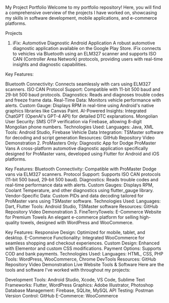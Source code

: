 My Project Portfolio
Welcome to my portfolio repository! Here, you will find a comprehensive overview of the projects I have worked on, showcasing my skills in software development, mobile applications, and e-commerce platforms.

Projects
1. iFix: Automotive Diagnostic Android Application
A robust automotive diagnostic application available on the Google Play Store. iFix connects to vehicles via Bluetooth using an ELM327 scanner and supports ISO CAN (Controller Area Network) protocols, providing users with real-time insights and diagnostic capabilities.

Key Features:

Bluetooth Connectivity: Connects seamlessly with cars using ELM327 scanners.
ISO CAN Protocol Support: Compatible with 11-bit 500 baud and 29-bit 500 baud protocols.
Diagnostics: Reads and diagnoses trouble codes and freeze frame data.
Real-Time Data: Monitors vehicle performance with alerts.
Custom Gauge: Displays RPM in real-time using Android's native graphics libraries like Canvas Paint.
AI-Powered Insights: Integrated ChatGPT (OpenAI's GPT-4 API) for detailed DTC explanations.
Mongolian User Security: SMS OTP verification via Firebase, allowing 8-digit Mongolian phone numbers.
Technologies Used:
Languages: Java, XML
Tools: Android Studio, Firebase
Vehicle Data Integration: TSMaster software for decoding and script generation
Resources:
GitHub Repository
Video Demonstration
2. ProMasters Only: Diagnostic App for Dodge ProMaster Vans
A cross-platform automotive diagnostic application specifically designed for ProMaster vans, developed using Flutter for Android and iOS platforms.

Key Features:
Bluetooth Connectivity: Compatible with ProMaster Dodge vans via ELM327 scanners.
Protocol Support: Supports ISO CAN protocols (11-bit 500 baud, 29-bit 500 baud).
Diagnostics: Reads trouble codes and real-time performance data with alerts.
Custom Gauges: Displays RPM, Coolant Temperature, and other diagnostics using flutter_gauge library.
Vendor-Specific Data: Custom PIDs and data decoding tailored for ProMaster vans using TSMaster software.
Technologies Used:
Languages: Dart, Flutter
Tools: Android Studio, TSMaster software
Resources:
GitHub Repository
Video Demonstration
3. FineTerryTowels: E-Commerce Website for Premium Towels
An elegant e-commerce platform for selling high-quality towels, designed with WordPress and WooCommerce.

Key Features:
Responsive Design: Optimized for mobile, tablet, and desktop.
E-Commerce Functionality: Integrated WooCommerce for seamless shopping and checkout experiences.
Custom Design: Enhanced with Elementor and custom CSS modifications.
Payment Options: Supports COD and bank payments.
Technologies Used:
Languages: HTML, CSS, PHP
Tools: WordPress, WooCommerce, Chrome DevTools
Resources:
GitHub Repository
Video Demonstration
Live Website
Tools & Software
Here are the tools and software I’ve worked with throughout my projects:

Development Tools: Android Studio, Xcode, VS Code, Sublime Text
Frameworks: Flutter, WordPress
Graphics: Adobe Illustrator, Photoshop
Database Management: Firebase, SQLite, MySQL
API Testing: Postman
Version Control: GitHub
E-Commerce: WooCommerce
